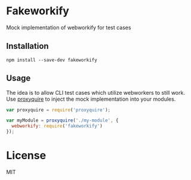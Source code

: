 # Fakeworkify
Mock implementation of webworkify for test cases

## Installation
`npm install --save-dev fakeworkify`

## Usage
The idea is to allow CLI test cases which utilize webworkers to still work. Use [proxyquire](https://npmjs.com/package/proxyquire) to inject the mock implementation into your modules.
```js
var proxyquire = require('proxyquire');

var myModule = proxyquire('./my-module', {
  webworkify: require('fakeworkify')
});
```

# License
MIT
